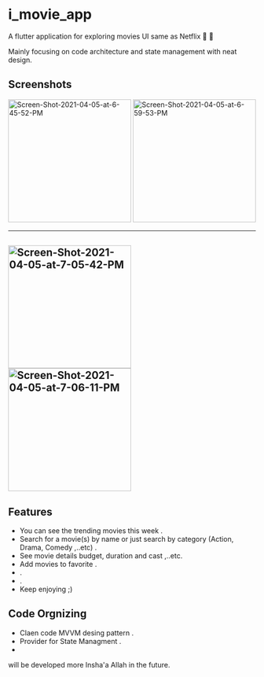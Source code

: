 # i_movie_app

A flutter application for exploring movies 
UI same as Netflix 🍿 🎥 

Mainly focusing on code architecture and state management with neat design.


## Screenshots

<a href="https://ibb.co/xjwTHMQ"><img src="https://i.ibb.co/2tR4NjB/Screen-Shot-2021-04-05-at-6-45-52-PM.png" alt="Screen-Shot-2021-04-05-at-6-45-52-PM" width="250" border="0"></a> <a href="https://ibb.co/Wx3pfpB"><img src="https://i.ibb.co/RvS4c4Q/Screen-Shot-2021-04-05-at-6-59-53-PM.png" alt="Screen-Shot-2021-04-05-at-6-59-53-PM" width="250" border="0"></a>

----------

<a href="https://ibb.co/VHdWhTr"><img src="https://i.ibb.co/gvGMXJH/Screen-Shot-2021-04-05-at-7-05-42-PM.png" alt="Screen-Shot-2021-04-05-at-7-05-42-PM" width="250" border="0"></a> <a href="https://ibb.co/m6vTb00"><img src="https://i.ibb.co/9swgchh/Screen-Shot-2021-04-05-at-7-06-11-PM.png" alt="Screen-Shot-2021-04-05-at-7-06-11-PM" width="250" border="0"></a>
----------


## Features 

- You can see the trending movies this week .
- Search for a movie(s) by name or just search by category (Action, Drama, Comedy ,..etc) .
- See movie details budget, duration and cast ,..etc.
- Add movies to favorite .
- .
- .
- Keep enjoying ;)


## Code Orgnizing
- Claen code MVVM desing pattern .
- Provider for State Managment .
- 


will be developed more Insha'a Allah in the future.


 
